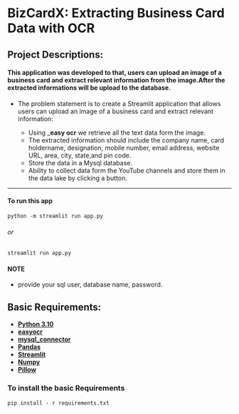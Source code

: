 # BizCardX: Extracting Business Card Data with OCR

## Project Descriptions:

#### This application was developed to that, users can upload an image of a business card and extract relevant information from the image.After the extracted informations will be upload to the database.

- The problem statement is to create a Streamlit application that allows users can upload an image of a business card and extract relevant information:
   
   - Using _**easy ocr** we retrieve all the text data form the image.
   - The extracted information should include the company name, card holdername, designation, mobile number, email address, website URL, area, city, state,and pin code.
   - Store the data in a Mysql database.
   - Ability to collect data form the YouTube channels and store them in the data lake by clicking a button.

---

#### To run this app

`python -m streamlit run app.py`

###### or

`streamlit run app.py`

#### NOTE

- provide your sql user, database name, password.

## Basic Requirements:

- __[Python 3.10](https://docs.python.org/3/)__
- __[easyocr](https://pypi.org/project/easyocr/)__ 
- __[mysql_connector](https://dev.mysql.com/doc/connector-python/en/)__ 
- __[Pandas](https://pandas.pydata.org/docs/)__
- __[Streamlit](https://docs.streamlit.io/)__
- __[Numpy](https://numpy.org/doc/)__ 
- __[Pillow](https://pypi.org/project/Pillow/)__

### To install the basic Requirements

`pip install - r requirements.txt`



